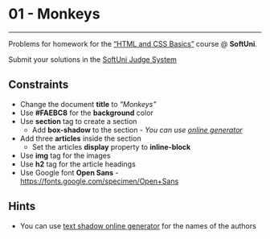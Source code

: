 ﻿# 01 - Monkeys
------
Problems for homework for the [“HTML and CSS Basics”](#) course @ **SoftUni**.

Submit your solutions in the [SoftUni Judge System](https://judge.softuni.bg/Contests/#!/List/ByCategory/165/HTML-and-CSS)

## Constraints
* Change the document **title** to *"Monkeys"*
* Use **#FAEBC8** for the **background** color
* Use **section** tag to create a section
	* Add **box-shadow** to the section - *You can use [online generator](https://html-css-js.com/css/generator/box-shadow/)*
* Add three **articles** inside the section
	* Set the articles **display** property to **inline-block**
* Use **img** tag for the images
* Use **h2** tag for the article headings
* Use Google font **Open Sans** - https://fonts.google.com/specimen/Open+Sans

## Hints
* You can use [text shadow online generator](https://css3gen.com/text-shadow/) for 	the names of the authors






